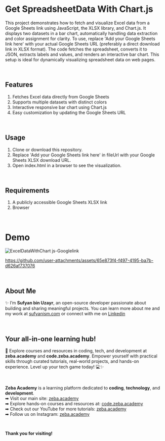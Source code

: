 # Get SpreadsheetData With Chart.js
This project demonstrates how to fetch and visualize Excel data from a Google Sheets link using JavaScript, the XLSX library, and Chart.js. It displays two datasets in a bar chart, automatically handling data extraction and color assignment for clarity. To use, replace 'Add your Google Sheets link here' with your actual Google Sheets URL (preferably a direct download link in XLSX format). The code fetches the spreadsheet, converts it to JSON, extracts labels and values, and renders an interactive bar chart. This setup is ideal for dynamically visualizing spreadsheet data on web pages.

</br>

## Features
1. Fetches Excel data directly from Google Sheets
2. Supports multiple datasets with distinct colors
3. Interactive responsive bar chart using Chart.js
4. Easy customization by updating the Google Sheets URL

</br>

## Usage
1. Clone or download this repository.
2. Replace 'Add your Google Sheets link here' in fileUrl with your Google Sheets XLSX download URL.
3. Open index.html in a browser to see the visualization.

</br>

## Requirements
1. A publicly accessible Google Sheets XLSX link
2. Browser

</br>

# Demo
![ExcelDataWithChart js-Googlelink](https://github.com/user-attachments/assets/f7978d1d-472a-407a-80a2-9c154f6d5169)

https://github.com/user-attachments/assets/65e873f4-f497-4195-ba7b-d626af737076

</br>

## About Me 
✨ I’m **Sufyan bin Uzayr**, an open-source developer passionate about building and sharing meaningful projects.
You can learn more about me and my work at [sufyanism.com](https://sufyanism.com/) or connect with me on [Linkedin](https://www.linkedin.com/in/sufyanism)

</br>

## Your all-in-one learning hub! 
🚀 Explore courses and resources in coding, tech, and development at **zeba.academy** and **code.zeba.academy**. Empower yourself with practical skills through curated tutorials, real-world projects, and hands-on experience. Level up your tech game today! 💻✨

</br>

**Zeba Academy**  is a learning platform dedicated to **coding**, **technology**, and **development**.  
➡ Visit our main site: [zeba.academy](https://zeba.academy)   </br>
➡ Explore hands-on courses and resources at: [code.zeba.academy](https://code.zeba.academy)   </br>
➡ Check out our YouTube for more tutorials: [zeba.academy](https://www.youtube.com/@zeba.academy)  </br>
➡ Follow us on Instagram: [zeba.academy](https://www.instagram.com/zeba.academy/)  </br>

</br>

**Thank you for visiting!** 
